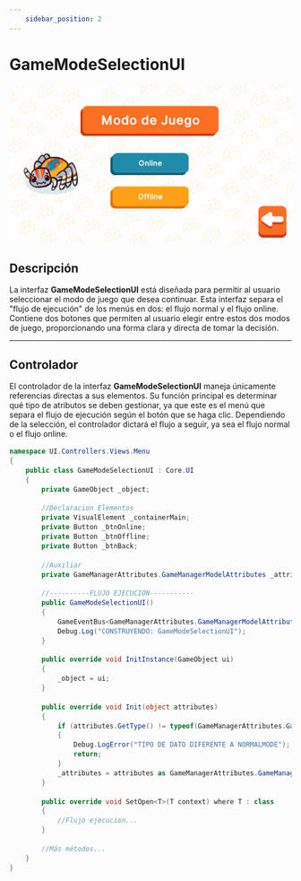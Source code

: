 ```yaml
---
    sidebar_position: 2
---
```


# GameModeSelectionUI

![Ejemplo ](../../../../../static/juego-img/interfaz/interfaces/menu/GameModeSelectionUI.png)

## Descripción

La interfaz **GameModeSelectionUI** está diseñada para permitir al usuario seleccionar el modo de juego que desea continuar. Esta interfaz separa el "flujo de ejecución" de los menús en dos: el flujo normal y el flujo online. Contiene dos botones que permiten al usuario elegir entre estos dos modos de juego, proporcionando una forma clara y directa de tomar la decisión.

---

## Controlador

El controlador de la interfaz **GameModeSelectionUI** maneja únicamente referencias directas a sus elementos. Su función principal es determinar qué tipo de atributos se deben gestionar, ya que este es el menú que separa el flujo de ejecución según el botón que se haga clic. Dependiendo de la selección, el controlador dictará el flujo a seguir, ya sea el flujo normal o el flujo online.


```csharp
namespace UI.Controllers.Views.Menu
{
    public class GameModeSelectionUI : Core.UI
    {
        private GameObject _object;

        //Declaracion Elementos
        private VisualElement _containerMain;
        private Button _btnOnline;
        private Button _btnOffline;
        private Button _btnBack;

        //Auxiliar
        private GameManagerAttributes.GameManagerModelAttributes _attributes; //contexto Local

        //----------FLUJO EJECUCION-----------
        public GameModeSelectionUI()
        {
            GameEventBus<GameManagerAttributes.GameManagerModelAttributes>.Subscribe("MainScreen", Init);
            Debug.Log("CONSTRUYENDO: GameModeSelectionUI");
        }

        public override void InitInstance(GameObject ui)
        {
            _object = ui;
        }

        public override void Init(object attributes)
        {
            if (attributes.GetType() != typeof(GameManagerAttributes.GameManagerModelAttributes))
            {
                Debug.LogError("TIPO DE DATO DIFERENTE A NORMALMODE");
                return;
            }
            _attributes = attributes as GameManagerAttributes.GameManagerModelAttributes;
        }

        public override void SetOpen<T>(T context) where T : class
        {
            //Flujo ejecucion...
        }

        //Más métodos...
    }
}
```